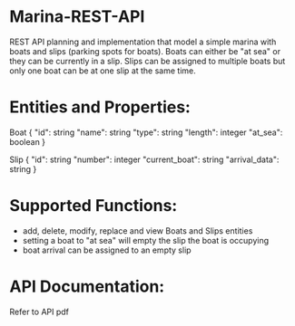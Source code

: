 # Marina-REST-API

REST API planning and implementation that model a simple marina with boats and slips (parking spots for boats). Boats can either be "at sea" or they can be currently in a slip. Slips can be assigned to multiple boats but only one boat can be at one slip at the same time. 

# Entities and Properties:
Boat {
  "id": string
  "name": string
  "type": string
  "length": integer
  "at_sea": boolean
 }
 
 Slip {
  "id": string
  "number": integer
  "current_boat": string
  "arrival_data": string
 }
 
 # Supported Functions:
 - add, delete, modify, replace and view Boats and Slips entities
 - setting a boat to "at sea" will empty the slip the boat is occupying
 - boat arrival can be assigned to an empty slip
 
 # API Documentation:
 Refer to API pdf
